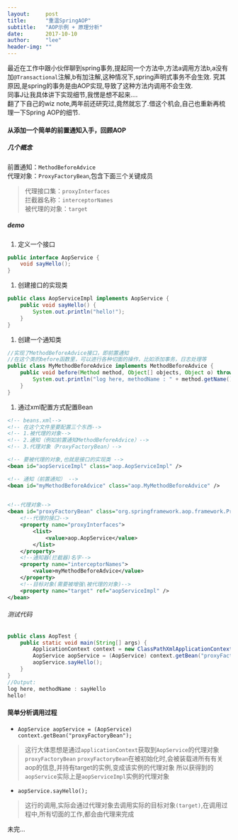 ```yaml
---
layout:     post
title:      "重温SpringAOP"
subtitle:   "AOP示例 + 原理分析"
date:       2017-10-10
author:     "lee"
header-img: ""
---
```



最近在工作中跟小伙伴聊到spring事务,提起同一个方法中,方法a调用方法b,a没有加`@Transactional`注解,b有加注解,这种情况下,spring声明式事务不会生效.
究其原因,是spring的事务是由AOP实现,导致了这种方法内调用不会生效.<br>
同事J让我具体讲下实现细节,我愣是想不起来....<br>
翻了下自己的wiz note,两年前还研究过,竟然就忘了.借这个机会,自己也重新再梳理一下Spring AOP的细节.<br>


#### 从添加一个简单的前置通知入手，回顾AOP
##### 几个概念
前置通知：`MethodBeforeAdvice`<br>
代理对象：`ProxyFactoryBean`,包含下面三个关键成员
> 代理接口集：`proxyInterfaces`<br>
拦截器名称：`interceptorNames`<br>
被代理的对象：`target`<br>

##### demo
1. 定义一个接口
```java
public interface AopService {
    void sayHello();
}
```

1. 创建接口的实现类
```java
public class AopServiceImpl implements AopService {
    public void sayHello() {
        System.out.println("hello!");
    }
}
```

1. 创建一个通知类
```java
//实现了MethodBeforeAdvice接口，即前置通知
//在这个类的before函数里，可以进行各种切面的操作，比如添加事务，日志处理等
public class MyMethodBeforeAdvice implements MethodBeforeAdvice {
    public void before(Method method, Object[] objects, Object o) throws Throwable {
        System.out.println("log here, methodName : " + method.getName());
    }
}
```

1. 通过xml配置方式配置Bean<br>

```xml
<!-- beans.xml-->
<!-- 在这个文件里要配置三个东西-->
<!-- 1.被代理的对象-->
<!-- 2.通知（例如前置通知MethodBeforeAdvice）-->
<!-- 3.代理对象（ProxyFactoryBean）-->

<!-- 要被代理的对象,也就是接口的实现类 -->
<bean id="aopServiceImpl" class="aop.AopServiceImpl" />

<!-- 通知（前置通知） -->
<bean id="myMethodBeforeAdvice" class="aop.MyMethodBeforeAdvice" />
    

<!--代理对象-->
<bean id="proxyFactoryBean" class="org.springframework.aop.framework.ProxyFactoryBean" >
    <!--代理的接口-->
    <property name="proxyInterfaces">
        <list>
            <value>aop.AopService</value>
        </list>
    </property>
    <!--通知器(拦截器)名字-->
    <property name="interceptorNames">
        <value>myMethodBeforeAdvice</value>
    </property>
    <!--目标对象(需要被增强\被代理的对象)-->
    <property name="target" ref="aopServiceImpl" />
</bean>
``` 

###### 测试代码
```java
public class AopTest {
    public static void main(String[] args) {
        ApplicationContext context = new ClassPathXmlApplicationContext("/aop.xml");
        AopService aopService = (AopService) context.getBean("proxyFactoryBean");
        aopService.sayHello();
    }
}
//Output:
log here, methodName : sayHello
hello!
```


#### 简单分析调用过程
* `AopService aopService = (AopService) context.getBean("proxyFactoryBean");`
> 这行大体思想是通过`applicationContext`获取到`AopService`的代理对象`proxyFactoryBean`
`proxyFactoryBean`在被初始化时,会被装载进所有有关aop的信息,并持有target的实例,变成该实例的代理对象
所以获得到的`aopService`实际上是`aopServiceImpl`实例的代理对象

* `aopService.sayHello();`
> 这行的调用,实际会通过代理对象去调用实际的目标对象`(target)`,在调用过程中,所有切面的工作,都会由代理来完成


未完...


